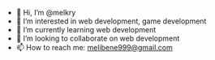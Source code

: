 - 👋 Hi, I’m @melkry
- 👀 I’m interested in web development, game development
- 🌱 I’m currently learning web development
- 💞️ I’m looking to collaborate on web development
- 📫 How to reach me: melibene999@gmail.com

<!---
melkry/melkry is a ✨ special ✨ repository because its `README.md` (this file) appears on your GitHub profile.
You can click the Preview link to take a look at your changes.
--->
